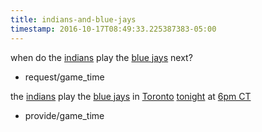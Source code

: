 ```yaml
---
title: indians-and-blue-jays
timestamp: 2016-10-17T08:49:33.225387383-05:00
---
```


when do the [indians](team) play the [blue jays](team/opponent) next?
* request/game_time

the [indians](team) play the [blue jays](team/opponent) in [Toronto](game_city) [tonight](time/game_day) at [6pm CT](time/game)
* provide/game_time
